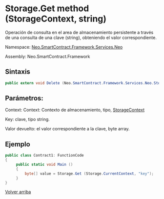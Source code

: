 # Storage.Get method (StorageContext, string)

Operación de consulta en el area de almacenamiento persistente a través de una consulta de una clave (string), obteniendo el valor correspondiente.

Namespace: [Neo.SmartContract.Framework.Services.Neo](../../neo.md)

Assembly: Neo.SmartContract.Framework

## Sintaxis

```c#
public extern void Delete (Neo.SmartContract.Framework.Services.Neo.StorageContext context, string key)
```

## Parámetros:

Context: Context: Contexto de almacenamiento, tipo, [StorageContext](../StorageContex.md)

Key: clave, tipo string.

Valor devuelto: el valor correspondiente a la clave, byte array.

## Ejemplo

```c#
public class Contract1: FunctionCode
{
     public static void Main ()
     {
         byte[] value = Storage.Get (Storage.CurrentContext, "key");
     }
}
```



[Volver arriba](../Storage.md)
